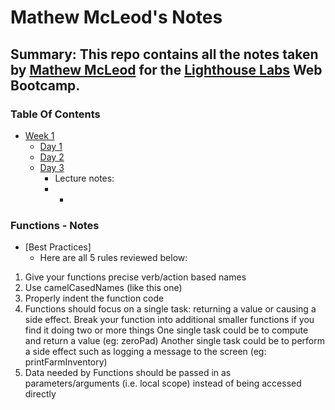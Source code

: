 # Mathew McLeod's Notes
## Summary: This repo contains all the notes taken by [Mathew McLeod](https://github.com/matymcleod/lighthouse-web-notes) for the [Lighthouse Labs](https://www.lighthouselabs.ca/) Web Bootcamp.

### Table Of Contents
* [Week 1](/Week_1)
  * [Day 1](/Week_1/Day_1)
  * [Day 2](/Week_1/Day_2)
  * [Day 3](/Week_1/Day_3)
    * Lecture notes:
     * -



### Functions - Notes
* [Best Practices]
  * Here are all 5 rules reviewed below:

1. Give your functions precise verb/action based names
2. Use camelCasedNames (like this one)
3. Properly indent the function code
4. Functions should focus on a single task: returning a value or causing a side effect. Break your function into additional smaller functions if you find it doing two or more things
One single task could be to compute and return a value (eg: zeroPad)
Another single task could be to perform a side effect such as logging a message to the screen (eg: printFarmInventory)
5. Data needed by Functions should be passed in as parameters/arguments (i.e. local scope) instead of being accessed directly

